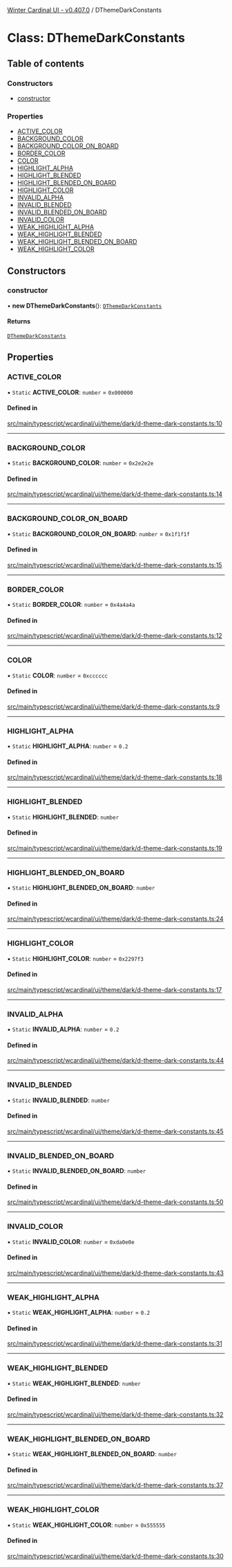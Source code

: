 [Winter Cardinal UI - v0.407.0](../index.md) / DThemeDarkConstants

# Class: DThemeDarkConstants

## Table of contents

### Constructors

- [constructor](DThemeDarkConstants.md#constructor)

### Properties

- [ACTIVE\_COLOR](DThemeDarkConstants.md#active_color)
- [BACKGROUND\_COLOR](DThemeDarkConstants.md#background_color)
- [BACKGROUND\_COLOR\_ON\_BOARD](DThemeDarkConstants.md#background_color_on_board)
- [BORDER\_COLOR](DThemeDarkConstants.md#border_color)
- [COLOR](DThemeDarkConstants.md#color)
- [HIGHLIGHT\_ALPHA](DThemeDarkConstants.md#highlight_alpha)
- [HIGHLIGHT\_BLENDED](DThemeDarkConstants.md#highlight_blended)
- [HIGHLIGHT\_BLENDED\_ON\_BOARD](DThemeDarkConstants.md#highlight_blended_on_board)
- [HIGHLIGHT\_COLOR](DThemeDarkConstants.md#highlight_color)
- [INVALID\_ALPHA](DThemeDarkConstants.md#invalid_alpha)
- [INVALID\_BLENDED](DThemeDarkConstants.md#invalid_blended)
- [INVALID\_BLENDED\_ON\_BOARD](DThemeDarkConstants.md#invalid_blended_on_board)
- [INVALID\_COLOR](DThemeDarkConstants.md#invalid_color)
- [WEAK\_HIGHLIGHT\_ALPHA](DThemeDarkConstants.md#weak_highlight_alpha)
- [WEAK\_HIGHLIGHT\_BLENDED](DThemeDarkConstants.md#weak_highlight_blended)
- [WEAK\_HIGHLIGHT\_BLENDED\_ON\_BOARD](DThemeDarkConstants.md#weak_highlight_blended_on_board)
- [WEAK\_HIGHLIGHT\_COLOR](DThemeDarkConstants.md#weak_highlight_color)

## Constructors

### constructor

• **new DThemeDarkConstants**(): [`DThemeDarkConstants`](DThemeDarkConstants.md)

#### Returns

[`DThemeDarkConstants`](DThemeDarkConstants.md)

## Properties

### ACTIVE\_COLOR

▪ `Static` **ACTIVE\_COLOR**: `number` = `0x000000`

#### Defined in

[src/main/typescript/wcardinal/ui/theme/dark/d-theme-dark-constants.ts:10](https://github.com/winter-cardinal/winter-cardinal-ui/blob/v0.407.0/src/main/typescript/wcardinal/ui/theme/dark/d-theme-dark-constants.ts#L10)

___

### BACKGROUND\_COLOR

▪ `Static` **BACKGROUND\_COLOR**: `number` = `0x2e2e2e`

#### Defined in

[src/main/typescript/wcardinal/ui/theme/dark/d-theme-dark-constants.ts:14](https://github.com/winter-cardinal/winter-cardinal-ui/blob/v0.407.0/src/main/typescript/wcardinal/ui/theme/dark/d-theme-dark-constants.ts#L14)

___

### BACKGROUND\_COLOR\_ON\_BOARD

▪ `Static` **BACKGROUND\_COLOR\_ON\_BOARD**: `number` = `0x1f1f1f`

#### Defined in

[src/main/typescript/wcardinal/ui/theme/dark/d-theme-dark-constants.ts:15](https://github.com/winter-cardinal/winter-cardinal-ui/blob/v0.407.0/src/main/typescript/wcardinal/ui/theme/dark/d-theme-dark-constants.ts#L15)

___

### BORDER\_COLOR

▪ `Static` **BORDER\_COLOR**: `number` = `0x4a4a4a`

#### Defined in

[src/main/typescript/wcardinal/ui/theme/dark/d-theme-dark-constants.ts:12](https://github.com/winter-cardinal/winter-cardinal-ui/blob/v0.407.0/src/main/typescript/wcardinal/ui/theme/dark/d-theme-dark-constants.ts#L12)

___

### COLOR

▪ `Static` **COLOR**: `number` = `0xcccccc`

#### Defined in

[src/main/typescript/wcardinal/ui/theme/dark/d-theme-dark-constants.ts:9](https://github.com/winter-cardinal/winter-cardinal-ui/blob/v0.407.0/src/main/typescript/wcardinal/ui/theme/dark/d-theme-dark-constants.ts#L9)

___

### HIGHLIGHT\_ALPHA

▪ `Static` **HIGHLIGHT\_ALPHA**: `number` = `0.2`

#### Defined in

[src/main/typescript/wcardinal/ui/theme/dark/d-theme-dark-constants.ts:18](https://github.com/winter-cardinal/winter-cardinal-ui/blob/v0.407.0/src/main/typescript/wcardinal/ui/theme/dark/d-theme-dark-constants.ts#L18)

___

### HIGHLIGHT\_BLENDED

▪ `Static` **HIGHLIGHT\_BLENDED**: `number`

#### Defined in

[src/main/typescript/wcardinal/ui/theme/dark/d-theme-dark-constants.ts:19](https://github.com/winter-cardinal/winter-cardinal-ui/blob/v0.407.0/src/main/typescript/wcardinal/ui/theme/dark/d-theme-dark-constants.ts#L19)

___

### HIGHLIGHT\_BLENDED\_ON\_BOARD

▪ `Static` **HIGHLIGHT\_BLENDED\_ON\_BOARD**: `number`

#### Defined in

[src/main/typescript/wcardinal/ui/theme/dark/d-theme-dark-constants.ts:24](https://github.com/winter-cardinal/winter-cardinal-ui/blob/v0.407.0/src/main/typescript/wcardinal/ui/theme/dark/d-theme-dark-constants.ts#L24)

___

### HIGHLIGHT\_COLOR

▪ `Static` **HIGHLIGHT\_COLOR**: `number` = `0x2297f3`

#### Defined in

[src/main/typescript/wcardinal/ui/theme/dark/d-theme-dark-constants.ts:17](https://github.com/winter-cardinal/winter-cardinal-ui/blob/v0.407.0/src/main/typescript/wcardinal/ui/theme/dark/d-theme-dark-constants.ts#L17)

___

### INVALID\_ALPHA

▪ `Static` **INVALID\_ALPHA**: `number` = `0.2`

#### Defined in

[src/main/typescript/wcardinal/ui/theme/dark/d-theme-dark-constants.ts:44](https://github.com/winter-cardinal/winter-cardinal-ui/blob/v0.407.0/src/main/typescript/wcardinal/ui/theme/dark/d-theme-dark-constants.ts#L44)

___

### INVALID\_BLENDED

▪ `Static` **INVALID\_BLENDED**: `number`

#### Defined in

[src/main/typescript/wcardinal/ui/theme/dark/d-theme-dark-constants.ts:45](https://github.com/winter-cardinal/winter-cardinal-ui/blob/v0.407.0/src/main/typescript/wcardinal/ui/theme/dark/d-theme-dark-constants.ts#L45)

___

### INVALID\_BLENDED\_ON\_BOARD

▪ `Static` **INVALID\_BLENDED\_ON\_BOARD**: `number`

#### Defined in

[src/main/typescript/wcardinal/ui/theme/dark/d-theme-dark-constants.ts:50](https://github.com/winter-cardinal/winter-cardinal-ui/blob/v0.407.0/src/main/typescript/wcardinal/ui/theme/dark/d-theme-dark-constants.ts#L50)

___

### INVALID\_COLOR

▪ `Static` **INVALID\_COLOR**: `number` = `0xda0e0e`

#### Defined in

[src/main/typescript/wcardinal/ui/theme/dark/d-theme-dark-constants.ts:43](https://github.com/winter-cardinal/winter-cardinal-ui/blob/v0.407.0/src/main/typescript/wcardinal/ui/theme/dark/d-theme-dark-constants.ts#L43)

___

### WEAK\_HIGHLIGHT\_ALPHA

▪ `Static` **WEAK\_HIGHLIGHT\_ALPHA**: `number` = `0.2`

#### Defined in

[src/main/typescript/wcardinal/ui/theme/dark/d-theme-dark-constants.ts:31](https://github.com/winter-cardinal/winter-cardinal-ui/blob/v0.407.0/src/main/typescript/wcardinal/ui/theme/dark/d-theme-dark-constants.ts#L31)

___

### WEAK\_HIGHLIGHT\_BLENDED

▪ `Static` **WEAK\_HIGHLIGHT\_BLENDED**: `number`

#### Defined in

[src/main/typescript/wcardinal/ui/theme/dark/d-theme-dark-constants.ts:32](https://github.com/winter-cardinal/winter-cardinal-ui/blob/v0.407.0/src/main/typescript/wcardinal/ui/theme/dark/d-theme-dark-constants.ts#L32)

___

### WEAK\_HIGHLIGHT\_BLENDED\_ON\_BOARD

▪ `Static` **WEAK\_HIGHLIGHT\_BLENDED\_ON\_BOARD**: `number`

#### Defined in

[src/main/typescript/wcardinal/ui/theme/dark/d-theme-dark-constants.ts:37](https://github.com/winter-cardinal/winter-cardinal-ui/blob/v0.407.0/src/main/typescript/wcardinal/ui/theme/dark/d-theme-dark-constants.ts#L37)

___

### WEAK\_HIGHLIGHT\_COLOR

▪ `Static` **WEAK\_HIGHLIGHT\_COLOR**: `number` = `0x555555`

#### Defined in

[src/main/typescript/wcardinal/ui/theme/dark/d-theme-dark-constants.ts:30](https://github.com/winter-cardinal/winter-cardinal-ui/blob/v0.407.0/src/main/typescript/wcardinal/ui/theme/dark/d-theme-dark-constants.ts#L30)

